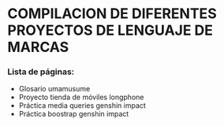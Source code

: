 # COMPILACION DE DIFERENTES PROYECTOS DE LENGUAJE DE MARCAS
### Lista de páginas:
- Glosario umamusume
- Proyecto tienda de móviles longphone
- Práctica media queries genshin impact
- Práctica boostrap genshin impact